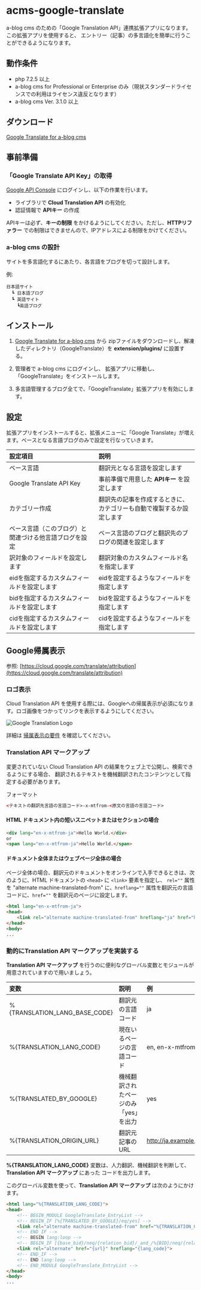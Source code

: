 # acms-google-translate

a-blog cms のための「Google Translation API」連携拡張アプリになります。この拡張アプリを使用すると、
エントリー（記事）の多言語化を簡単に行うことができるようになります。

## 動作条件

* php 7.2.5 以上
* a-blog cms for Professional or Enterprise のみ（現状スタンダードライセンスでの利用はライセンス違反となります）
* a-blog cms Ver. 3.1.0 以上

## ダウンロード

[Google Translate for a-blog cms](https://github.com/appleple/acms-google-translate/raw/master/build/GoogleTranslate.zip)

## 事前準備

### 「Google Translate API Key」の取得

[Google API Console](https://console.developers.google.com/) にログインし、以下の作業を行います。

* ライブラリで **Cloud Translation API** の有効化
* 認証情報で **APIキー** の作成

APIキーは必ず、**キーの制限** をかけるようにしてください。ただし、**HTTPリファラー** での制限はできませんので、IPアドレスによる制限をかけてください。

### a-blog cms の設計

サイトを多言語化するにあたり、各言語をブログを切って設計します。

例:
```
日本語サイト
  ┗ 日本語ブログ
  ┗ 英語サイト
    ┗英語ブログ
```

## インストール

1. [Google Translate for a-blog cms](https://github.com/appleple/acms-google-translate/raw/master/build/GoogleTranslate.zip) から
zipファイルをダウンロードし、解凍したディレクトリ（GoogleTranslate）を **extension/plugins/** に設置する。

1. 管理者で a-blog cms にログインし、 拡張アプリに移動し、「GoogleTranslate」をインストールします。

1. 多言語管理するブログ全てで、「GoogleTranslate」拡張アプリを有効にします。

## 設定

拡張アプリをインストールすると、拡張メニューに「Google Translate」が増えます。ベースとなる言語ブログのみで設定を行なっていきます。

|設定項目|説明|
|:---|:---|
|ベース言語|翻訳元となる言語を設定します|
|Google Translate API Key|事前準備で用意した **APIキー** を設定します|
|カテゴリー作成|翻訳先の記事を作成するときに、カテゴリーも自動で複製するか設定します|
|ベース言語（このブログ）と関連づける他言語ブログを設定|ベース言語のブログと翻訳先のブログの関連を設定します|
|訳対象のフィールドを設定します|翻訳対象のカスタムフィールド名を指定します|
|eidを指定するカスタムフィールドを設定します|eidを設定するようなフィールドを指定します|
|bidを指定するカスタムフィールドを設定します|bidを設定するようなフィールドを指定します|
|cidを指定するカスタムフィールドを設定します|cidを設定するようなフィールドを指定します|

## Google帰属表示

参照: [https://cloud.google.com/translate/attribution](https://cloud.google.com/translate/attribution)

### ロゴ表示

Cloud Translation API を使用する際には、Googleへの帰属表示が必須になります。ロゴ画像をつかってリンクを表示するようにしてください。

![Google Translation Logo](https://cloud.google.com/translate/images/text-attribution.png)


詳細は [帰属表示の要件](https://cloud.google.com/translate/attribution) を確認してください。

### Translation API マークアップ

変更されていない Cloud Translation API の結果をウェブ上で公開し、検索できるようにする場合、
翻訳されるテキストを機械翻訳されたコンテンツとして指定する必要があります。

フォーマット

```html
<テキストの翻訳先言語の言語コード>-x-mtfrom-<原文の言語の言語コード>
```

#### HTML ドキュメント内の短いスニペットまたはセクションの場合

```html
<div lang="en-x-mtfrom-ja">Hello World.</div>
or
<span lang="en-x-mtfrom-ja">Hello World.</span>
```

#### ドキュメント全体またはウェブページ全体の場合

ページ全体の場合、翻訳元のドキュメントをオンラインで入手できるときは、次のように、HTML ドキュメントの ```<head>``` に ```<link>``` 要素を指定し、
```rel=""``` 属性を "alternate machine-translated-from" に、```hreflang=""``` 属性を翻訳元の言語コードに、```href=""``` を翻訳元のページに設定します。

```html
<html lang="en-x-mtfrom-ja">
<head>
    <link rel="alternate machine-translated-from" hreflang="ja" href="http://ja.example.com/hello.html">
</head>
<body>
...
```

### 動的にTranslation API マークアップを実装する

**Translation API マークアップ** を行うのに便利なグローバル変数とモジュールが用意されていますので用いましょう。

|変数|説明|例|
|:---|:---|:---|
|%{TRANSLATION_LANG_BASE_CODE}|翻訳元の言語コード|ja|
|%{TRANSLATION_LANG_CODE}|現在いるページの言語コード|en, en-x-mtfrom-ja|
|%{TRANSLATED_BY_GOOGLE}|機械翻訳されたページのみ「yes」を出力|yes|
|%{TRANSLATION_ORIGIN_URL}|翻訳元記事のURL|http://ja.example.com/hello.html|

**%{TRANSLATION_LANG_CODE}** 変数は、人力翻訳、機械翻訳を判断して、**Translation API マークアップ** にあった コードを出力します。

このグローバル変数を使って、**Translation API マークアップ** は次のようにかけます。

```html
<html lang="%{TRANSLATION_LANG_CODE}">
<head>
    <!-- BEGIN_MODULE GoogleTranslate_EntryList -->
    <!-- BEGIN_IF [%{TRANSLATED_BY_GOOGLE}/eq/yes] -->
    <link rel="alternate machine-translated-from" href="%{TRANSLATION_ORIGIN_URL}" hreflang="%{TRANSLATION_LANG_BASE_CODE}">
    <!-- END_IF -->
    <!-- BEGIN lang:loop -->
    <!-- BEGIN_IF [{base_bid}/neq/{relation_bid}/_and_/%{BID}/neq/{relation_bid}] -->
    <link rel="alternate" href="{url}" hreflang="{lang_code}">
    <!-- END_IF -->
    <!-- END lang:loop -->
    <!-- END_MODULE GoogleTranslate_EntryList -->
</head>
<body>
...
```
